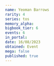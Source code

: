 ```yaml
---
name: Yeoman Barrows
rarity: 4
series: tos
memory_alpha:
bigbook_tier: 6
events: 6
in_portal:
date: 16/08/2023
obtained: Event
mega: false
published: true
---
```



